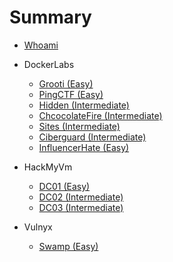 # Summary

* [Whoami](README.md)

* DockerLabs
  * [Grooti (Easy)](Dockerlabs/grooti.md)
  * [PingCTF (Easy)](Dockerlabs/PingCTF.md)
  * [Hidden (Intermediate)](Dockerlabs/Hidden.md)
  * [ChcocolateFire (Intermediate)](Dockerlabs/ChocolateFire.md)
  * [Sites (Intermediate)](Dockerlabs/sites.md)
  * [Ciberguard (Intermediate)](Dockerlabs/Ciberguard.md)
  * [InfluencerHate (Easy)](Dockerlabs/Influencerhate.md)

* HackMyVm
  * [DC01 (Easy)](HackMyVM/DC01.md)
  * [DC02 (Intermediate)](HackMyVM/DC02.md)
  * [DC03 (Intermediate)](HackMyVM/DC03.md)

* Vulnyx
  * [Swamp (Easy)](Vulnyx/Swamp.md)
